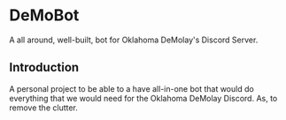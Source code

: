 
# DeMoBot
A all around, well-built, bot for Oklahoma DeMolay's Discord Server. 

## Introduction
A personal project to be able to a have all-in-one bot that would do everything that we would need for the Oklahoma DeMolay Discord. As, to remove the clutter.
